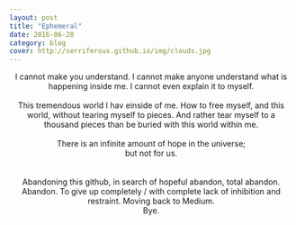 ```yaml
---
layout: post
title: "Ephemeral"
date: 2016-06-28
category: blog
cover: http://serriferous.github.io/img/clouds.jpg
---
```

<div class="row">
<div class="col-md-8 col-md-offset-2">
<div class="row">
<div class="col-md-12">
<div align="center">
I cannot make you understand. I cannot make anyone understand what is happening inside me. I cannot even explain it to myself.<br><br>
This tremendous world I hav einside of me. How to free myself, and this world, without tearing myself to pieces. And rather tear myself to a thousand pieces than be buried with this world within me.<br>
<br>
There is an infinite amount of hope in the universe;<br>
but not for us.<br><br>
<br>
Abandoning this github, in search of hopeful abandon, total abandon. Abandon. To give up completely / with complete lack of inhibition and restraint. Moving back to Medium. <br>Bye.
</div>

</div>
</div>
</div>            
</div>
